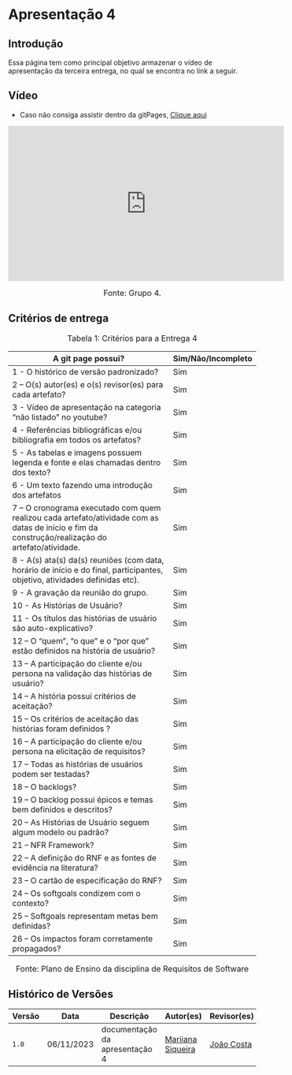 # Apresentação 4

## Introdução
 Essa página tem como principal objetivo armazenar o vídeo de apresentação da terceira entrega, no qual se encontra no link a seguir.

## Vídeo
- Caso não consiga assistir dentro da gitPages, [Clique aqui](https://youtu.be/DW8tAK6fcTg)

<iframe width="560" height="315" src="https://youtu.be/DW8tAK6fcTg" title="YouTube video player" frameborder="0" allow="accelerometer; autoplay; clipboard-write; encrypted-media; gyroscope; picture-in-picture; web-share" allowfullscreen></iframe>

<font size="3"><p style="text-align: center">Fonte: Grupo 4.</p></font>

## Critérios de entrega

<font size="3"><p style="text-align: center">Tabela 1: Critérios para a Entrega 4</p></font>

A git page possui?  | Sim/Não/Incompleto
--------- | ------
1 - O histórico de versão padronizado? | Sim
2 – O(s) autor(es) e o(s) revisor(es) para cada artefato? | Sim
3 - Vídeo de apresentação na categoria “não listado” no youtube? | Sim
4 - Referências bibliográficas e/ou bibliografia em todos os artefatos? | Sim
5 - As tabelas e imagens possuem legenda e fonte e elas chamadas dentro dos texto? | Sim
6 - Um texto fazendo uma introdução dos artefatos | Sim
7 – O cronograma executado com quem realizou cada artefato/atividade com as datas de início e fim da construção/realização do artefato/atividade. | Sim
8 - A(s) ata(s) da(s) reuniões (com data, horário de início e do final, participantes, objetivo, atividades definidas etc). | Sim
9 - A gravação da reunião do grupo. | Sim
10 - As Histórias de Usuário? | Sim
11 - Os títulos das histórias de usuário são auto-explicativo? | Sim
12 – O “quem”, “o que” e o “por que” estão definidos na história de usuário? | Sim
13 – A participação do cliente e/ou persona na validação das histórias de usuário? | Sim
14 –  A história possui critérios de aceitação? | Sim
15 – Os critérios de aceitação das histórias foram definidos ? | Sim
16 – A participação do cliente e/ou persona na elicitação de requisitos? | Sim
17 – Todas as histórias de usuários podem ser testadas? | Sim
18 – O backlogs?  | Sim
19 – O backlog possui épicos e temas bem definidos e descritos? | Sim
20 – As Histórias de Usuário seguem algum modelo ou padrão? | Sim
21 – NFR Framework? | Sim
22 – A definição do RNF e as fontes de evidência na literatura? | Sim
23 – O cartão de especificação do RNF? | Sim
24 – Os softgoals condizem com o contexto?| Sim
25 – Softgoals representam metas bem definidas? | Sim
26 – Os impactos foram corretamente propagados? | Sim

<font size="3"><p style="text-align: center">Fonte: Plano de Ensino da disciplina de Requisitos de Software</p></font>

## Histórico de Versões

| Versão |     Data    |          Descrição             |              Autor(es)                    |               Revisor(es)                            |
| ------ | ----------- | ------------------------------ | ----------------------------------------- | ---------------------------------------------------- |
| `1.0`  | 06/11/2023  | documentação da apresentação 4 | [Mariiana Siqueira](https://github.com/Maryyscreuza)| [João Costa](https://github.com/jvcostta) |
